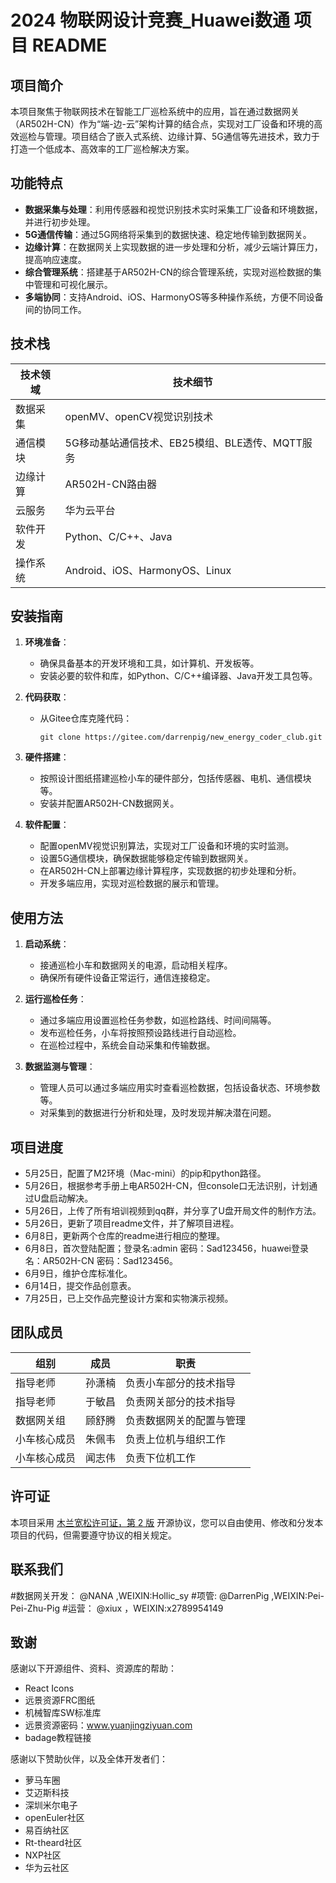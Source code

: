 # 2024 物联网设计竞赛_Huawei数通 项目 README

## 项目简介
本项目聚焦于物联网技术在智能工厂巡检系统中的应用，旨在通过数据网关（AR502H-CN）作为“端-边-云”架构计算的结合点，实现对工厂设备和环境的高效巡检与管理。项目结合了嵌入式系统、边缘计算、5G通信等先进技术，致力于打造一个低成本、高效率的工厂巡检解决方案。

## 功能特点
- **数据采集与处理**：利用传感器和视觉识别技术实时采集工厂设备和环境数据，并进行初步处理。
- **5G通信传输**：通过5G网络将采集到的数据快速、稳定地传输到数据网关。
- **边缘计算**：在数据网关上实现数据的进一步处理和分析，减少云端计算压力，提高响应速度。
- **综合管理系统**：搭建基于AR502H-CN的综合管理系统，实现对巡检数据的集中管理和可视化展示。
- **多端协同**：支持Android、iOS、HarmonyOS等多种操作系统，方便不同设备间的协同工作。

## 技术栈
| 技术领域 | 技术细节 |
| --- | --- |
| 数据采集 | openMV、openCV视觉识别技术 |
| 通信模块 | 5G移动基站通信技术、EB25模组、BLE透传、MQTT服务 |
| 边缘计算 | AR502H-CN路由器 |
| 云服务 | 华为云平台 |
| 软件开发 | Python、C/C++、Java |
| 操作系统 | Android、iOS、HarmonyOS、Linux |

## 安装指南
1. **环境准备**：
   - 确保具备基本的开发环境和工具，如计算机、开发板等。
   - 安装必要的软件和库，如Python、C/C++编译器、Java开发工具包等。

2. **代码获取**：
   - 从Gitee仓库克隆代码：
     ```
     git clone https://gitee.com/darrenpig/new_energy_coder_club.git
     ```

3. **硬件搭建**：
   - 按照设计图纸搭建巡检小车的硬件部分，包括传感器、电机、通信模块等。
   - 安装并配置AR502H-CN数据网关。

4. **软件配置**：
   - 配置openMV视觉识别算法，实现对工厂设备和环境的实时监测。
   - 设置5G通信模块，确保数据能够稳定传输到数据网关。
   - 在AR502H-CN上部署边缘计算程序，实现数据的初步处理和分析。
   - 开发多端应用，实现对巡检数据的展示和管理。

## 使用方法
1. **启动系统**：
   - 接通巡检小车和数据网关的电源，启动相关程序。
   - 确保所有硬件设备正常运行，通信连接稳定。

2. **运行巡检任务**：
   - 通过多端应用设置巡检任务参数，如巡检路线、时间间隔等。
   - 发布巡检任务，小车将按照预设路线进行自动巡检。
   - 在巡检过程中，系统会自动采集和传输数据。

3. **数据监测与管理**：
   - 管理人员可以通过多端应用实时查看巡检数据，包括设备状态、环境参数等。
   - 对采集到的数据进行分析和处理，及时发现并解决潜在问题。

## 项目进度
- 5月25日，配置了M2环境（Mac-mini）的pip和python路径。
- 5月26日，根据参考手册上电AR502H-CN，但console口无法识别，计划通过U盘启动解决。
- 5月26日，上传了所有培训视频到qq群，并分享了U盘开局文件的制作方法。
- 5月26日，更新了项目readme文件，并了解项目进程。
- 6月8日，更新两个仓库的readme进行相应的整理。
- 6月8日，首次登陆配置；登录名:admin  密码：Sad123456，huawei登录名：AR502H-CN  密码：Sad123456。
- 6月9日，维护仓库标准化。
- 6月14日，提交作品创意表。
- 7月25日，已上交作品完整设计方案和实物演示视频。

## 团队成员
| 组别 | 成员 | 职责 |
| --- | --- | --- |
| 指导老师 | 孙潇楠 | 负责小车部分的技术指导 |
| 指导老师 | 于敏昌 | 负责网关部分的技术指导 |
| 数据网关组 | 顾舒腾 | 负责数据网关的配置与管理 |
| 小车核心成员 | 朱佩韦 | 负责上位机与组织工作 |
| 小车核心成员 | 闻志伟 | 负责下位机工作 |

## 许可证
本项目采用 [木兰宽松许可证，第 2 版](LICENSE.md) 开源协议，您可以自由使用、修改和分发本项目的代码，但需要遵守协议的相关规定。

## 联系我们
#数据网关开发： @NANA ,WEIXIN:Hollic_sy
#项管:  @DarrenPig ,WEIXIN:Pei-Pei-Zhu-Pig
#运营：   @xiux ，WEIXIN:x2789954149

## 致谢
感谢以下开源组件、资料、资源库的帮助：
- React Icons
- 远景资源FRC图纸
- 机械智库SW标准库
- 远景资源密码：www.yuanjingziyuan.com
- badage教程链接

感谢以下赞助伙伴，以及全体开发者们：
- 萝马车圈
- 艾迈斯科技
- 深圳米尔电子
- openEuler社区
- 易百纳社区
- Rt-theard社区
- NXP社区
- 华为云社区